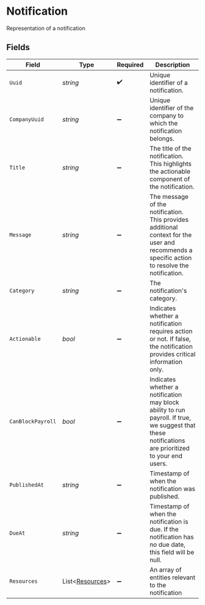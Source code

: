 # Notification

Representation of a notification


## Fields

| Field                                                                                                                                              | Type                                                                                                                                               | Required                                                                                                                                           | Description                                                                                                                                        |
| -------------------------------------------------------------------------------------------------------------------------------------------------- | -------------------------------------------------------------------------------------------------------------------------------------------------- | -------------------------------------------------------------------------------------------------------------------------------------------------- | -------------------------------------------------------------------------------------------------------------------------------------------------- |
| `Uuid`                                                                                                                                             | *string*                                                                                                                                           | :heavy_check_mark:                                                                                                                                 | Unique identifier of a notification.                                                                                                               |
| `CompanyUuid`                                                                                                                                      | *string*                                                                                                                                           | :heavy_minus_sign:                                                                                                                                 | Unique identifier of the company to which the notification belongs.                                                                                |
| `Title`                                                                                                                                            | *string*                                                                                                                                           | :heavy_minus_sign:                                                                                                                                 | The title of the notification. This highlights the actionable component of the notification.                                                       |
| `Message`                                                                                                                                          | *string*                                                                                                                                           | :heavy_minus_sign:                                                                                                                                 | The message of the notification. This provides additional context for the user and recommends a specific action to resolve the notification.       |
| `Category`                                                                                                                                         | *string*                                                                                                                                           | :heavy_minus_sign:                                                                                                                                 | The notification's category.                                                                                                                       |
| `Actionable`                                                                                                                                       | *bool*                                                                                                                                             | :heavy_minus_sign:                                                                                                                                 | Indicates whether a notification requires action or not. If false, the notification provides critical information only.                            |
| `CanBlockPayroll`                                                                                                                                  | *bool*                                                                                                                                             | :heavy_minus_sign:                                                                                                                                 | Indicates whether a notification may block ability to run payroll. If true, we suggest that these notifications are prioritized to your end users. |
| `PublishedAt`                                                                                                                                      | *string*                                                                                                                                           | :heavy_minus_sign:                                                                                                                                 | Timestamp of when the notification was published.                                                                                                  |
| `DueAt`                                                                                                                                            | *string*                                                                                                                                           | :heavy_minus_sign:                                                                                                                                 | Timestamp of when the notification is due. If the notification has no due date, this field will be null.                                           |
| `Resources`                                                                                                                                        | List<[Resources](../../Models/Components/Resources.md)>                                                                                            | :heavy_minus_sign:                                                                                                                                 | An array of entities relevant to the notification                                                                                                  |